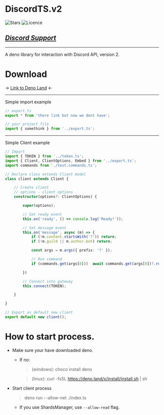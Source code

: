 # DiscordTS.v2
![Stars](https://img.shields.io/github/stars/DiscordTS-better-DiscordJS/DiscordTS.v2)
![Licence](https://img.shields.io/github/license/DiscordTS-better-DiscordJS/DiscordTS.v2)
## _[Discord Support](https://discord.gg/dscts)_
___
<p>A deno library for interaction with Discord API, version 2.</p>

# Download
→ [Link to Deno Land](https//google.pl) ←

___
Simple import example
```typescript
// export.ts
export * from 'there link but now we dont have'; 
```
```typescript
// your project file
import { somethink } from '../export.ts';
```

___
Simple Client example
```typescript
// Import
import { TOKEN } from '../token.ts';
import { Client, ClientOptions, Embed } from '../export.ts';
import commands from './test.commands.ts';

// Declare class extends Client model
class client extends Client {

    // Create client
    // options - client options
    constructor(options?: ClientOptions) {

        super(options);

        // Set ready event
        this.on('ready', () => console.log('Ready!'));

        // Set message event
        this.on('message', async (m) => {
            if (!m.content.startsWith('?')) return;
            if (!m.guild || m.author.bot) return;

            const args = m.args({ prefix: '?' });

            // Run command
            if (commands.get(args[0]))  await commands.get(args[0])?.run(m, args.slice(1));

        })

        // Connect into gateway
        this.connect(TOKEN);

    }

}

// Export as default new client
export default new client();
```

# How to start process.
* Make sure your have downloaded deno. 
    * If no:
        > (windows): choco install deno
      
        > (linux): curl -fsSL https://deno.land/x/install/install.sh | sh
      
* Start client process
    > deno run --allow-net ./index.ts
    * If you use ShardsManager, use `--allow-read` flag.
    